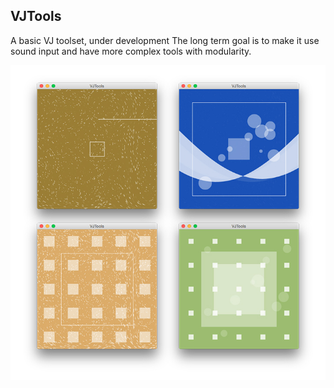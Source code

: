 ## VJTools
A basic VJ toolset, under development
The long term goal is to make it use sound input and have more complex tools with modularity.

![Alt text](sample.jpg?raw=true "Sample")